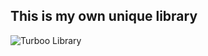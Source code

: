 ## This is my own unique library


![Turboo Library](https://github.com/TurbooGhost/SASS/assets/61920916/7f9c475f-046f-492c-9e6d-99bcda629854)
